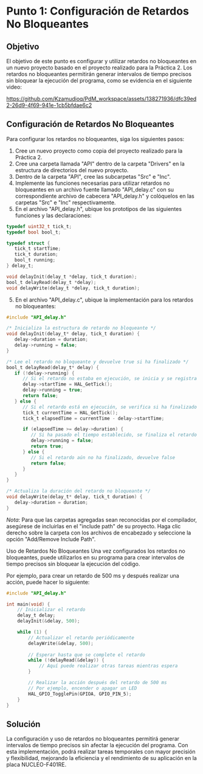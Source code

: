 # Punto 1: Configuración de Retardos No Bloqueantes

## Objetivo
El objetivo de este punto es configurar y utilizar retardos no bloqueantes en un nuevo proyecto basado en el proyecto realizado para la Práctica 2. Los retardos no bloqueantes permitirán generar intervalos de tiempo precisos sin bloquear la ejecución del programa, como se evidencia en el siguiente video:


https://github.com/Kzamudioq/PdM_workspace/assets/138271936/dfc39ed2-26d9-4f69-941e-1cb5bfdae6c2


## Configuración de Retardos No Bloqueantes
Para configurar los retardos no bloqueantes, siga los siguientes pasos:

1. Cree un nuevo proyecto como copia del proyecto realizado para la Práctica 2.
2. Cree una carpeta llamada "API" dentro de la carpeta "Drivers" en la estructura de directorios del nuevo proyecto.
3. Dentro de la carpeta "API", cree las subcarpetas "Src" e "Inc".
4. Implemente las funciones necesarias para utilizar retardos no bloqueantes en un archivo fuente llamado "API_delay.c" con su correspondiente archivo de cabecera "API_delay.h" y colóquelos en las carpetas "Src" e "Inc" respectivamente.
5. En el archivo "API_delay.h", ubique los prototipos de las siguientes funciones y las declaraciones:

```c
typedef uint32_t tick_t;
typedef bool bool_t;

typedef struct {
   tick_t startTime;
   tick_t duration;
   bool_t running;
} delay_t;

void delayInit(delay_t *delay, tick_t duration);
bool_t delayRead(delay_t *delay);
void delayWrite(delay_t *delay, tick_t duration);
```
5. En el archivo "API_delay.c", ubique la implementación para los retardos no bloqueantes:
```c
#include "API_delay.h"

/* Inicializa la estructura de retardo no bloqueante */
void delayInit(delay_t* delay, tick_t duration) {
   delay->duration = duration;
   delay->running = false;
}

/* Lee el retardo no bloqueante y devuelve true si ha finalizado */
bool_t delayRead(delay_t* delay) {
   if (!delay->running) {
      // Si el retardo no estaba en ejecución, se inicia y se registra el tiempo de inicio
      delay->startTime = HAL_GetTick();
      delay->running = true;
      return false;
   } else {
      // Si el retardo está en ejecución, se verifica si ha finalizado
      tick_t currentTime = HAL_GetTick();
      tick_t elapsedTime = currentTime - delay->startTime;

      if (elapsedTime >= delay->duration) {
         // Si ha pasado el tiempo establecido, se finaliza el retardo y devuelve true
         delay->running = false;
         return true;
      } else {
         // Si el retardo aún no ha finalizado, devuelve false
         return false;
      }
   }
}

/* Actualiza la duración del retardo no bloqueante */
void delayWrite(delay_t* delay, tick_t duration) {
   delay->duration = duration;
}
``` 
*Nota*: Para que las carpetas agregadas sean reconocidas por el compilador, asegúrese de incluirlas en el "include path" de su proyecto. Haga clic derecho sobre la carpeta con los archivos de encabezado y seleccione la opción "Add/Remove Include Path".

Uso de Retardos No Bloqueantes
Una vez configurados los retardos no bloqueantes, puede utilizarlos en su programa para crear intervalos de tiempo precisos sin bloquear la ejecución del código.

Por ejemplo, para crear un retardo de 500 ms y después realizar una acción, puede hacer lo siguiente:

```c
#include "API_delay.h"

int main(void) {
    // Inicializar el retardo
    delay_t delay;
    delayInit(&delay, 500);

    while (1) {
        // Actualizar el retardo periódicamente
        delayWrite(&delay, 500);
        
        // Esperar hasta que se complete el retardo
        while (!delayRead(&delay)) {
            // Aquí puede realizar otras tareas mientras espera
        }

        // Realizar la acción después del retardo de 500 ms
        // Por ejemplo, encender o apagar un LED
        HAL_GPIO_TogglePin(GPIOA, GPIO_PIN_5);
    }
}
```
## Solución
La configuración y uso de retardos no bloqueantes permitirá generar intervalos de tiempo precisos sin afectar la ejecución del programa. Con esta implementación, podrá realizar tareas temporales con mayor precisión y flexibilidad, mejorando la eficiencia y el rendimiento de su aplicación en la placa NUCLEO-F401RE.
